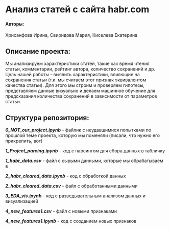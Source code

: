 # Анализ статей с сайта habr.com
#### Авторы:
Хрисанфова Ирина, Свиридова Мария, Киселева Екатерина

## Описание проекта:
Мы анализируем характеристики статей, такие как время чтения статьи, комментарии, рейтинг автора, количество сохранений и др. Цель нашей работы - выявить характеристики, влияющие на сохранения статьи (т.к. мы считаем этот признак эквивалентом качества статьи). Для этого мы строим и проверяем гипотезы, представляем данные визуально и делаем машинное обучение для предсказания количества сохранений в зависимости от параметров статьи.

## Структура репозитория:

***0_NOT_our_project.ipynb*** - файлик с неудавшимися попытками по прошлой теме проекта, которую мы поменяли (писали, что нужно его прикрепить, вот)

***1_Project_parcing.ipynb*** - код с парсингом для сбора данных в табличку

***1_habr_data.csv*** - файл с сырыми данными, которые мы обрабатываем в 

***2_habr_cleared_data.ipynb*** - код с обработкой данных

***2_habr_cleared_data.csv*** - файл с обработанными данными

***3_EDA_vis.ipynb*** - код с разведывательным анализом данных и визуализацией

***4_new_features1.csv*** - файл с новыми признаками

***4_new_features1.ipynb*** - код с созданием новых признаков
